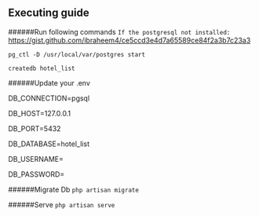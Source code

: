 ## Executing guide
######Run following commands
`If the postgresql not installed:`
https://gist.github.com/ibraheem4/ce5ccd3e4d7a65589ce84f2a3b7c23a3

`pg_ctl -D /usr/local/var/postgres start`

`createdb hotel_list`

######Update your .env

DB_CONNECTION=pgsql

DB_HOST=127.0.0.1

DB_PORT=5432

DB_DATABASE=hotel_list

DB_USERNAME=

DB_PASSWORD=

######Migrate Db
`php artisan migrate`

######Serve
`php artisan serve`


